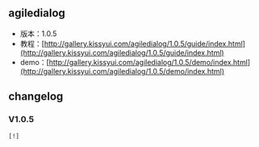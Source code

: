 ## agiledialog

* 版本：1.0.5
* 教程：[http://gallery.kissyui.com/agiledialog/1.0.5/guide/index.html](http://gallery.kissyui.com/agiledialog/1.0.5/guide/index.html)
* demo：[http://gallery.kissyui.com/agiledialog/1.0.5/demo/index.html](http://gallery.kissyui.com/agiledialog/1.0.5/demo/index.html)

## changelog

### V1.0.5

    [!]



